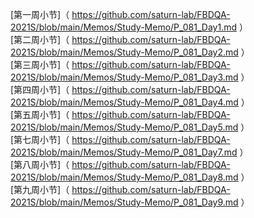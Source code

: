 [第一周小节]（ https://github.com/saturn-lab/FBDQA-2021S/blob/main/Memos/Study-Memo/P_081_Day1.md ）  
[第二周小节]（ https://github.com/saturn-lab/FBDQA-2021S/blob/main/Memos/Study-Memo/P_081_Day2.md ）  
[第三周小节]（ https://github.com/saturn-lab/FBDQA-2021S/blob/main/Memos/Study-Memo/P_081_Day3.md ）  
[第四周小节]（ https://github.com/saturn-lab/FBDQA-2021S/blob/main/Memos/Study-Memo/P_081_Day4.md ）  
[第五周小节]（ https://github.com/saturn-lab/FBDQA-2021S/blob/main/Memos/Study-Memo/P_081_Day5.md ）  
[第七周小节]（ https://github.com/saturn-lab/FBDQA-2021S/blob/main/Memos/Study-Memo/P_081_Day7.md ）  
[第八周小节]（ https://github.com/saturn-lab/FBDQA-2021S/blob/main/Memos/Study-Memo/P_081_Day8.md ）  
[第九周小节]（ https://github.com/saturn-lab/FBDQA-2021S/blob/main/Memos/Study-Memo/P_081_Day9.md ）
